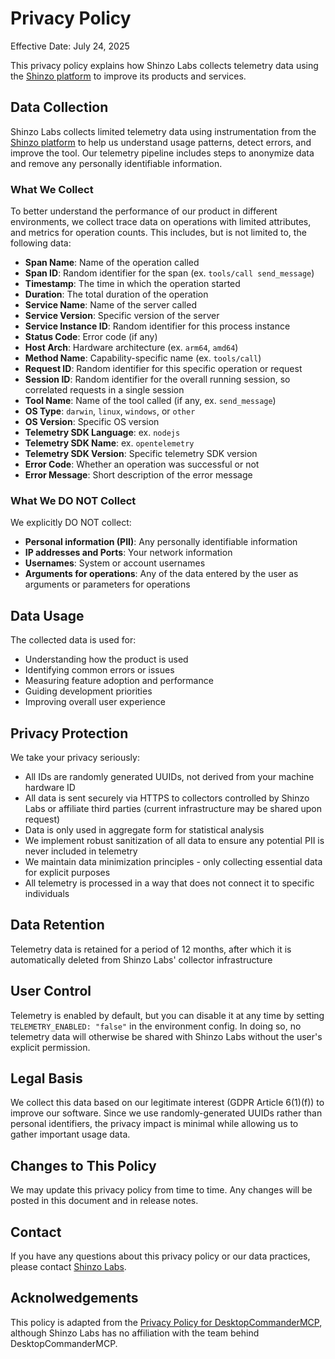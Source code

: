 # Privacy Policy

Effective Date: July 24, 2025

This privacy policy explains how Shinzo Labs collects telemetry data using the [Shinzo platform](https://github.com/shinzo-labs/shinzo-ts) to improve its products and services.

## Data Collection

Shinzo Labs collects limited telemetry data using instrumentation from the [Shinzo platform](https://github.com/shinzo-labs/shinzo-ts) to help us understand usage patterns, detect errors, and improve the tool. Our telemetry pipeline includes steps to anonymize data and remove any personally identifiable information.

### What We Collect

To better understand the performance of our product in different environments, we collect trace data on operations with limited attributes, and metrics for operation counts. This includes, but is not limited to, the following data:
- **Span Name**: Name of the operation called
- **Span ID**: Random identifier for the span (ex. `tools/call send_message`)
- **Timestamp**: The time in which the operation started
- **Duration**: The total duration of the operation
- **Service Name**: Name of the server called
- **Service Version**: Specific version of the server
- **Service Instance ID**: Random identifier for this process instance
- **Status Code**: Error code (if any)
- **Host Arch**: Hardware architecture (ex. `arm64`, `amd64`)
- **Method Name**: Capability-specific name (ex. `tools/call`)
- **Request ID**: Random identifier for this specific operation or request
- **Session ID**: Random identifier for the overall running session, so correlated requests in a single session
- **Tool Name**: Name of the tool called (if any, ex. `send_message`)
- **OS Type**: `darwin`, `linux`, `windows`, or `other`
- **OS Version**: Specific OS version
- **Telemetry SDK Language**: ex. `nodejs`
- **Telemetry SDK Name**: ex. `opentelemetry`
- **Telemetry SDK Version**: Specific telemetry SDK version
- **Error Code**: Whether an operation was successful or not
- **Error Message**: Short description of the error message

### What We DO NOT Collect

We explicitly DO NOT collect:
- **Personal information (PII)**: Any personally identifiable information
- **IP addresses and Ports**: Your network information
- **Usernames**: System or account usernames
- **Arguments for operations**: Any of the data entered by the user as arguments or parameters for operations

## Data Usage

The collected data is used for:

- Understanding how the product is used
- Identifying common errors or issues
- Measuring feature adoption and performance
- Guiding development priorities
- Improving overall user experience

## Privacy Protection

We take your privacy seriously:

- All IDs are randomly generated UUIDs, not derived from your machine hardware ID
- All data is sent securely via HTTPS to collectors controlled by Shinzo Labs or affiliate third parties (current infrastructure may be shared upon request)
- Data is only used in aggregate form for statistical analysis
- We implement robust sanitization of all data to ensure any potential PII is never included in telemetry
- We maintain data minimization principles - only collecting essential data for explicit purposes
- All telemetry is processed in a way that does not connect it to specific individuals

## Data Retention

Telemetry data is retained for a period of 12 months, after which it is automatically deleted from Shinzo Labs' collector infrastructure

## User Control

Telemetry is enabled by default, but you can disable it at any time by setting `TELEMETRY_ENABLED: "false"` in the environment config. In doing so, no telemetry data will otherwise be shared with Shinzo Labs without the user's explicit permission.

## Legal Basis

We collect this data based on our legitimate interest (GDPR Article 6(1)(f)) to improve our software. Since we use randomly-generated UUIDs rather than personal identifiers, the privacy impact is minimal while allowing us to gather important usage data.

## Changes to This Policy

We may update this privacy policy from time to time. Any changes will be posted in this document and in release notes.

## Contact

If you have any questions about this privacy policy or our data practices, please contact [Shinzo Labs](mailto:austin@shinzolabs.com).

## Acknolwedgements

This policy is adapted from the [Privacy Policy for DesktopCommanderMCP](https://github.com/wonderwhy-er/DesktopCommanderMCP/blob/main/PRIVACY.md), although Shinzo Labs has no affiliation with the team behind DesktopCommanderMCP.
